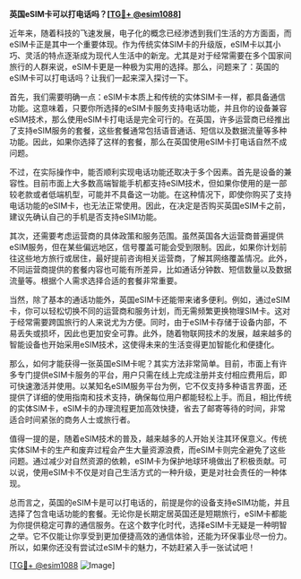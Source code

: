 **英国eSIM卡可以打电话吗？[[TG💪+ @esim1088](https://t.me/s/esim1088)]**

近年来，随着科技的飞速发展，电子化的概念已经渗透到我们生活的方方面面，而eSIM卡正是其中一个重要体现。作为传统实体SIM卡的升级版，eSIM卡以其小巧、灵活的特点逐渐成为现代人生活中的新宠。尤其是对于经常需要在多个国家间旅行的人群来说，eSIM卡更是一种极为实用的选择。那么，问题来了：英国的eSIM卡可以打电话吗？让我们一起来深入探讨一下。

首先，我们需要明确一点：eSIM卡本质上和传统的实体SIM卡一样，都具备通信功能。这意味着，只要你所选择的eSIM卡服务支持电话功能，并且你的设备兼容eSIM技术，那么使用eSIM卡打电话是完全可行的。在英国，许多运营商已经推出了支持eSIM服务的套餐，这些套餐通常包括语音通话、短信以及数据流量等多种功能。因此，如果你选择了这样的套餐，那么在英国使用eSIM卡打电话自然不成问题。

不过，在实际操作中，能否顺利实现电话功能还取决于多个因素。首先是设备的兼容性。目前市面上大多数高端智能手机都支持eSIM技术，但如果你使用的是一部较老款或者低端机型，可能并不具备这一功能。在这种情况下，即使你购买了支持电话功能的eSIM卡，也无法正常使用。因此，在决定是否购买英国eSIM卡之前，建议先确认自己的手机是否支持eSIM功能。

其次，还需要考虑运营商的具体政策和服务范围。虽然英国各大运营商普遍提供eSIM服务，但在某些偏远地区，信号覆盖可能会受到限制。因此，如果你计划前往这些地方旅行或居住，最好提前咨询相关运营商，了解其网络覆盖情况。此外，不同运营商提供的套餐内容也可能有所差异，比如通话分钟数、短信数量以及数据流量等。根据个人需求选择合适的套餐非常重要。

当然，除了基本的通话功能外，英国eSIM卡还能带来诸多便利。例如，通过eSIM卡，你可以轻松切换不同的运营商和服务计划，而无需频繁更换物理SIM卡。这对于经常需要跨国旅行的人来说尤为方便。同时，由于eSIM卡存储于设备内部，不易丢失或损坏，因此也更加安全可靠。此外，随着物联网技术的发展，越来越多的智能设备也开始采用eSIM技术，这使得未来的生活变得更加智能化和便捷化。

那么，如何才能获得一张英国eSIM卡呢？其实方法非常简单。目前，市面上有许多专门提供eSIM卡服务的平台，用户只需在线上完成注册并支付相应费用后，即可快速激活并使用。以某知名eSIM服务平台为例，它不仅支持多种语言界面，还提供了详细的使用指南和技术支持，确保每位用户都能轻松上手。而且，相比传统的实体SIM卡，eSIM卡的办理流程更加高效快捷，省去了邮寄等待的时间，非常适合时间紧张的商务人士或旅行者。

值得一提的是，随着eSIM技术的普及，越来越多的人开始关注其环保意义。传统实体SIM卡的生产和废弃过程会产生大量资源浪费，而eSIM卡则完全避免了这些问题。通过减少对自然资源的依赖，eSIM卡为保护地球环境做出了积极贡献。可以说，使用eSIM卡不仅是对自己生活方式的一种升级，更是对社会责任的一种体现。

总而言之，英国的eSIM卡是可以打电话的，前提是你的设备支持eSIM功能，并且选择了包含电话功能的套餐。无论你是长期定居英国还是短期旅行，eSIM卡都能为你提供稳定可靠的通信服务。在这个数字化时代，选择eSIM卡无疑是一种明智之举。它不仅能让你享受到更加便捷高效的通信体验，还能为环保事业尽一份力。所以，如果你还没有尝试过eSIM卡的魅力，不妨赶紧入手一张试试吧！

[[TG💪+ @esim1088](https://t.me/s/esim1088) ![Image](https://i.postimg.cc/4NQfJmqS/Snipaste-2025-05-13-00-14-12.png)]